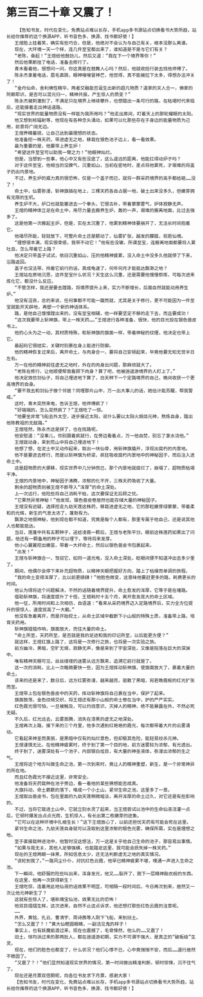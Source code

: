 # 第三百二十章 又震了！
        【告知书友，时代在变化，免费站点难以长存，手机app多书源站点切换看书大势所趋，站长给你推荐的这个换源APP，听书音色多、换源、找书都好使！】
       王煊脸上挂着笑，确实有些巧合，但是，他绝对不会认为与自己有关，根本没那么离谱。
       现在，大环境一天一个样，连几件至宝都出来了，谁知道是不是与它们有关？
       “老陈，奋起！”王煊给他鼓劲儿，然后又道：“我在下一个境界等你！”
       然后他果断挂了电话，准备去修行了。
       青木看着他，很想问一问，你这真是在鼓舞人心吗？然后，他就收拾行装去找他师傅了。
       陈永杰拿着电话，眉毛直跳，眼神嗖嗖冒神芒，他觉得，真不能被拉下太多，得想办法冲关了！
       “金丹仙命，舍利佛性精华，两者交融能否诞生出新的超凡物质？道家的天人合一，佛家的阿赖耶识，是否可以混元归一，精神共振，产生惊人的质变？”
       陈永杰被刺激到了，不满足只在境界上继续攀升，也想踏出一条可行的路，在枯竭时代来临后，还能接着走出神话道路。
       “现实世界的能量物质没有一样能为我所用吗？”他走出房间，盯着天上的那轮耀眼的太阳。
       他又想到核辐射等，他现在有各种念头涌动，如果可以化那些存在于身边的能量物质为己用，前景将广阔无边。
       王煊养精蓄锐，让自己达到最理想的状态。
       他准备挖一株天药，带进虚无之地，移栽在银色池子边上，看一看效果。
       最为重要的是，他要带上养生炉！
       “希望这件至宝可以助我一臂之力！”他眼神灿烂。
       但是，当想到一些事，他心中又有些没底了，这么遥远的距离，他能扛得动炉子吗？
       对于这件至宝，他相当的没脾气，沉重如山，当初在密地时，差点将他累死，才艰难的将盖子扔出内景地。
       不过，养生炉的威力真的很恐怖，仅是一个盖子而已，就将一群采药境界的高手都给砸……没了！
       命土中，仙雾弥漫，斩神旗插在地上，三棵天药各自占据一地，破土出来没多久，但嫩芽拥有无限的生机。
       养生炉不大，炉口也就能塞进去一个拳头，它很古朴，带着蒙蒙雾气，炉体寂静无声。
       王煊的精神体立足在命土中，用尽力量去搬养生炉，轰的一声，艰难的搬离地面，比过去强多了。
       这是他第一次搬起主炉，但是，实在太沉重了，他累到精神体要崩开了，无法长时间抱着它。
       他竭尽所能，轻轻放下，可整片命土还是颤动了，仙雾扩张，越发的朦胧，宛若仙境。
       “理想很丰满，现实很骨感，我带不动它！”他有些没辙，所谓至宝，连搬离地面都要将人累吐血，怎么带着它上路？
       他决定只带盖子试试，依旧沉重如山，压的他精神疲累，没入命土中没多久他就停了下来，沿路返回。
       盖子也没法带，拎着它前行的话，真成龟速了，何年何月才能抵达飘渺之地？
       王煊站在原地沉思，这件至宝什么状况？天生这么沉重，还是需要他慢慢祭炼，可每次进来炼化它，都没什么反应。
       “不管怎样，我还是要去蹚路，将境界提升上来，实力不断增长，后面自然就能动用养生炉。”
       他没有沮丧，总的来说，任何事都不可能一蹴而就，尤其是关于修行，更不可能因为一件至宝就能开天辟地，再塑一个新的神话体系。
       路，是他自己慢慢蹚出来的，没有至宝相辅，他一样要坚定不移的走下去，而且要成功！
       “这次我要带上斩神旗，带上一株天药……”王煊进行各种准备，很快，他的目光投在银色兽皮书上。
       他的心头为之一动，其材质特殊，和斩神旗的旗面一样，带着神秘的纹理，他决定也带上它。
       最起码它很结实，关键时刻裹在身上能进行防御。
       他的精神恢复过来后，离开命土，与肉身合一，要将自己安顿起来，毕竟他要无知无觉半日左右。
       万一在他的精神前往虚无之地时，外在的肉身出问题，那麻烦就大了。
       “老陈在修行，让他顺便帮我看顾下肉身？算了吧，他被逍遥游境界的人盯上了。”
       他决定效仿剑仙子，将自己埋进地下算了，白天种下一个定路境界的自己，晚间收获一个更高境界的自身。
       “要不我去和剑仙子做个邻居？同埋那片山中，万一出大事儿的话，她估计能苏醒，帮我警戒。”
       这时，青木突然来电，告诉王煊，他师傅疯了！
       “好端端的，怎么突然疯了？”王煊吃了一惊。
       “他要坐非常飞船去外太空，逐步接近太阳，说什么要以太阳火煅烧元神，熬炼自身，踏出他陈教祖的无敌路。”
       王煊哑然，陈永杰这是拼了，也在找路呢。
       他安慰道：“没事儿，你别跟着疯就行，在旁边看着点，万一他自焚，别忘了拿水浇他。”
       王煊就动身，来到荒山中将自己埋进地下！
       他想了想，在泥土中又动作起来，取出一块仙骨，用斩神旗撬开，浮现出腐朽的内景地。
       他不是要进去修行，而是以斩神旗为桥梁，疯狂吸收腐朽内景地中的神秘因子，而后注入进命土中。
       这是超物质的大挪移，现实世界中几分钟而已，那个内景地就腐烂了，崩塌了，超物质枯竭干净。
       王煊的内景地中，神秘因子沸腾，浓郁的化不开，三株天药吸收了大量。
       剩余的超物质则被王煊不断导入“浑厚”的命土深处。
       上一次远行，他险些将自己消耗干枯，这次要保证无后顾之忧。
       “它果然异常神秘！”他发现，银色兽皮卷居然也能存储大量的神秘因子。
       王煊没有迟疑，选择挖走九劫天莲这株药，移栽进虚无之地，它的那粒嫩芽绿蒙蒙，带着柔和的光辉，新生的气息太浓了，蓬勃有力。
       飘渺之地很神秘，他到现在都不知道，究竟是每个人都有，那里专属于他自己，还是说其他人也都能抵达。
       当日，莲蓬中共有五颗种子，送给凌薇一颗后，王煊与老陈平分。眼前这株莲药如果出了问题，他还有一颗备用的种子可以埋下，等待将来发芽。
       他小心翼翼挖出嫩苗，带着一大抔命土，然后以银色兽皮书包裹起来。
       “出发！”
       王煊与斩神旗合一，驾驭它，如同一道光电，没入命土深处，眨眼间便不知道冲出去多少里了。
       期间，他偶尔会停下来补充超物质，以精神天眼把握好方向，踏上了枯燥而单调的旅程。
       “我的命土变得浑厚了，比以前更磅礴！”他脸色微变，这意味他要赶更多的路，耗费更长的时间。
       他认为得将这个问题解决，不然的话随着境界提升，命土愈发的浑厚，它等于是在堵路。
       借助斩神旗，将速度提升了十倍，王煊耗时十五个月，离开愈发庞大的命土区域。
       他一怔，所用时间和上次相仿，自语道：“看来从采药境界迈入定路境界后，实力全方位提升的很惊人，速度拔高了一大截。”
       他没有急着离开，而是开始挖土，从命土区域中截断下小山般的特殊土质，准备带上路，培育天药用。
       斩神旗猎猎作响，旗面放大，兜住大量的命土。
       “命土所至，天药所至，是否就是我的足迹和我的印记所至，以后能更方便？”
       就这样，王煊扛旗上路了，这将是一次修行之旅，也将是一次实验之旅。
       前方幽冷，黑暗，空旷无垠，寂静无声，像是来到了宇宙深处，又像是陷落在巨大的深渊中。
       唯有精神天眼可见，丝丝缕缕的迷雾从远方飘来，追溯它前行就是了。
       这一次的消耗，比上一次略微要快一些，因为王煊挥动斩神旗，使旗面放大了，裹着大量的命土。
       该来的还是来了，数日后，远方红雾弥漫，越来越亮，驱散了黑暗，宛若晚霞般的红光扩张而至。
       王煊带上包在银色兽皮中的天药，挥动斩神旗将自己裹在当中，保护了起来。
       旗面鼓荡，金色纹络交织，将王煊还有那小山般的命土卷在当中，护的严严实实。
       红色霞光很可怕，一旦被触及，可以灼烧意识，灭掉人的精神，绝不能暴露在外，不然必死无疑。
       不久后，红光远去，云雾蒸腾，消失在漆黑的虚无之地深处。
       王煊再次上路，接下来的三个月里，他多次遇到红艳艳的霞光，每次都带着大片的云雾涌动。
       它看起来神圣而美丽，是黑暗中仅有的灿烂景色，但却极其危险，能轻易绞杀元神。
       王煊谨慎无比，在他精神疲累时，终于到了第一个目的地，前方迷雾较为浓郁，有光透出。
       终于到了，迷雾深处有一个池子，内部银白炫目，有大量的神圣液体，弥漫出浓郁的生之气。
       王煊将这个地方叫做生命之池，第一次到来时，竟让人的精神重塑，新生，是一个非常神异的所在地。
       而且红色霞光不接近这里，非常安全。
       他准备将天药栽种在池子旁边，看一看他的某些猜想能否成真。
       大旗抖动，命土簌簌的落下，堆成一个小土山，紧邻生命之池，这里多了一景。
       王煊取出兽皮书，包在里面的九劫天莲稍微暗淡，离开浑厚的命土过久，对它还是有些影响的。
       不过，当将它栽进土山中，它就立刻水灵了起来，当王煊尝试以池中的生命仙液浇灌一点后，它顿时爆发出点点光雨，生机惊人，有长出第二枚嫩芽的迹象。
       “它可以在这种环境中扎根生长！”这下王煊放心了，以前还担忧天药有可能会死在这里。
       紧邻生命之池，九劫天莲自身就可以汲取到这里浓郁的银色光雾，确保所需，实在是理想之地。
       至于直接栽种进池中，他暂时没这想法，万一这是关乎他自己生命的池子，那容易出事情。
       “如果与我无关，其他人足够强横，也能踏足这里，我可能会损失掉一株天药。”
       现在的王煊两眼一抹黑，所知信息太少，还无法判断虚无之地的真实情况。
       “该轮到我了。”一路风尘仆仆，对抗红色云霞，他早已精神疲累不堪，噗通一声进入生命之池。
       下一瞬间，他舒服的险些叫出来，浑身发光，他又……裂开了，脱下一层精神胎衣般的东西。
       在这里，他再一次获得新生！
       王煊吃惊，连着用此地仙液的话效果不明显，可相隔一段时间后，今日再次到来，居然又一次让他元神新生了？
       这就有些惊人了，堪称瑰宝仙池，效果无比的恐怖！
       他双目熠熠生辉，这次进来，自然不止这点诉求，他还想打那些红色云霞的注意呢。
       ……
       外界，黄铭、孔云、曹清宇、周诗茜等人刚下飞船，来到旧土。
       “怎么又震了？！”黄大仙瞪圆眼睛，一副活见鬼的样子！
       事实上，也有妖魔偷渡过来，现在也震撼了，毛骨悚然，他么的……又震了！
       旧土，恒均派过来的那两批人，都在逍遥游初期，实力不可谓不强大，是真正的“破板级”生灵。
       现在，他们的脸色也都变了，什么状况？他们心悸不已，心中竟惴惴不安，而后……道行居然不稳固了。
       “又震了？！”他们显然知道现实世界的情况，第一时间做出精准判断，顿时惊悚，沉不住气了。
       现在还是月票双倍期呢，向各位书友求下月票，感谢大家！
       【告知书友，时代在变化，免费站点难以长存，手机app多书源站点切换看书大势所趋，站长给你推荐的这个换源APP，听书音色多、换源、找书都好使！】
